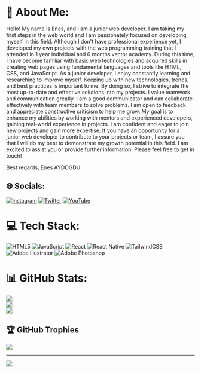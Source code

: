 # 💫 About Me:
Hello! My name is Enes, and I am a junior web developer. I am taking my first steps in the web world and I am passionately focused on developing myself in this field. Although I don't have professional experience yet, I developed my own projects with the web programming training that I attended in 1 year individual and 6 months vector academy. During this time, I have become familiar with basic web technologies and acquired skills in creating web pages using fundamental languages and tools like HTML, CSS, and JavaScript. As a junior developer, I enjoy constantly learning and researching to improve myself. Keeping up with new technologies, trends, and best practices is important to me. By doing so, I strive to integrate the most up-to-date and effective solutions into my projects. I value teamwork and communication greatly. I am a good communicator and can collaborate effectively with team members to solve problems. I am open to feedback and appreciate constructive criticism to help me grow. My goal is to enhance my abilities by working with mentors and experienced developers, gaining real-world experience in projects. I am confident and eager to join new projects and gain more expertise. If you have an opportunity for a junior web developer to contribute to your projects or team, I assure you that I will do my best to demonstrate my growth potential in this field. I am excited to assist you or provide further information. Please feel free to get in touch!
 
Best regards, 
Enes AYDOGDU


## 🌐 Socials:
[![Instagram](https://img.shields.io/badge/Instagram-%23E4405F.svg?logo=Instagram&logoColor=white)](https://instagram.com/ayd0gdu_) [![Twitter](https://img.shields.io/badge/Twitter-%231DA1F2.svg?logo=Twitter&logoColor=white)](https://twitter.com/_aydogduenes) [![YouTube](https://img.shields.io/badge/YouTube-%23FF0000.svg?logo=YouTube&logoColor=white)](https://youtube.com/@ayd0gdu)

# 💻 Tech Stack:
![HTML5](https://img.shields.io/badge/html5-%23E34F26.svg?style=for-the-badge&logo=html5&logoColor=white) ![JavaScript](https://img.shields.io/badge/javascript-%23323330.svg?style=for-the-badge&logo=javascript&logoColor=%23F7DF1E) ![React](https://img.shields.io/badge/react-%2320232a.svg?style=for-the-badge&logo=react&logoColor=%2361DAFB) ![React Native](https://img.shields.io/badge/react_native-%2320232a.svg?style=for-the-badge&logo=react&logoColor=%2361DAFB) ![TailwindCSS](https://img.shields.io/badge/tailwindcss-%2338B2AC.svg?style=for-the-badge&logo=tailwind-css&logoColor=white) ![Adobe Illustrator](https://img.shields.io/badge/adobeillustrator-%23FF9A00.svg?style=for-the-badge&logo=adobeillustrator&logoColor=white) ![Adobe Photoshop](https://img.shields.io/badge/adobephotoshop-%2331A8FF.svg?style=for-the-badge&logo=adobephotoshop&logoColor=white)
# 📊 GitHub Stats:
![](https://github-readme-stats.vercel.app/api?username=ayd0gdu&theme=dark&hide_border=false&include_all_commits=false&count_private=false)<br/>
![](https://github-readme-streak-stats.herokuapp.com/?user=ayd0gdu&theme=dark&hide_border=false)<br/>
![](https://github-readme-stats.vercel.app/api/top-langs/?username=ayd0gdu&theme=dark&hide_border=false&include_all_commits=false&count_private=false&layout=compact)

## 🏆 GitHub Trophies
![](https://github-profile-trophy.vercel.app/?username=ayd0gdu&theme=radical&no-frame=false&no-bg=true&margin-w=4)

---
[![](https://visitcount.itsvg.in/api?id=ayd0gdu&icon=0&color=0)](https://visitcount.itsvg.in)

<!-- Proudly created with GPRM ( https://gprm.itsvg.in ) -->
